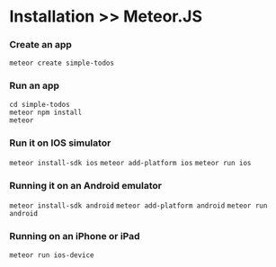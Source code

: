 # Installation >> Meteor.JS

### Create an app

`meteor create simple-todos`

### Run an app

`cd simple-todos`  
`meteor npm install`  
`meteor`

### Run it on IOS simulator

`meteor install-sdk ios`
`meteor add-platform ios`
`meteor run ios`

### Running it on an Android emulator
`meteor install-sdk android`
`meteor add-platform android`
`meteor run android`

### Running on an iPhone or iPad
`meteor run ios-device`
